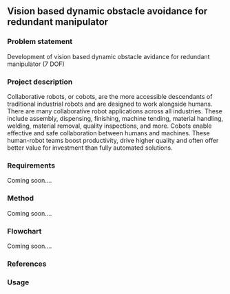 ## Vision based dynamic obstacle avoidance for redundant manipulator

### Problem statement

Development of vision based dynamic obstacle avidance for redundant manipulator (7 DOF)

### Project description

Collaborative robots, or cobots, are the more accessible descendants of traditional industrial robots and are designed to work alongside humans. There are many collaborative robot applications across all industries. These include assembly, dispensing, finishing, machine tending, material handling, welding, material removal, quality inspections, and more. Cobots enable effective and safe collaboration between humans and machines. These human-robot teams boost productivity, drive higher quality and often offer better value for investment than fully automated solutions.


### Requirements

Coming soon....

### Method

Coming soon....

### Flowchart

Coming soon....

### References


### Usage